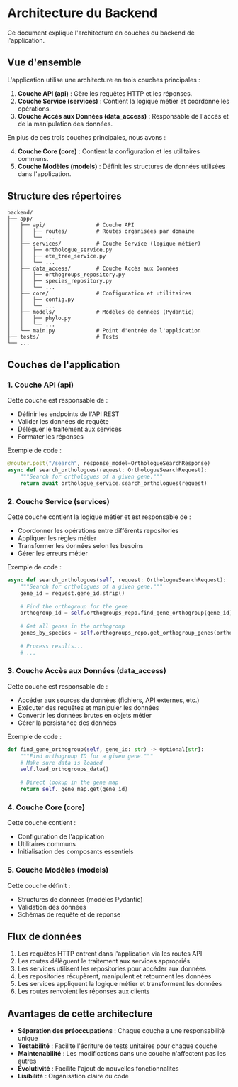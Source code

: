 # Architecture du Backend

Ce document explique l'architecture en couches du backend de l'application.

## Vue d'ensemble

L'application utilise une architecture en trois couches principales :

1. **Couche API (api)** : Gère les requêtes HTTP et les réponses.
2. **Couche Service (services)** : Contient la logique métier et coordonne les opérations.
3. **Couche Accès aux Données (data_access)** : Responsable de l'accès et de la manipulation des données.

En plus de ces trois couches principales, nous avons :

4. **Couche Core (core)** : Contient la configuration et les utilitaires communs.
5. **Couche Modèles (models)** : Définit les structures de données utilisées dans l'application.

## Structure des répertoires

```
backend/
├── app/
│   ├── api/                # Couche API
│   │   ├── routes/         # Routes organisées par domaine
│   │   └── ...
│   ├── services/           # Couche Service (logique métier)
│   │   ├── orthologue_service.py
│   │   ├── ete_tree_service.py
│   │   └── ...
│   ├── data_access/        # Couche Accès aux Données
│   │   ├── orthogroups_repository.py
│   │   ├── species_repository.py
│   │   └── ...
│   ├── core/               # Configuration et utilitaires
│   │   ├── config.py
│   │   └── ...
│   ├── models/             # Modèles de données (Pydantic)
│   │   ├── phylo.py
│   │   └── ...
│   └── main.py             # Point d'entrée de l'application
├── tests/                  # Tests
└── ...
```

## Couches de l'application

### 1. Couche API (api)

Cette couche est responsable de :
- Définir les endpoints de l'API REST
- Valider les données de requête
- Déléguer le traitement aux services
- Formater les réponses

Exemple de code :
```python
@router.post("/search", response_model=OrthologueSearchResponse)
async def search_orthologues(request: OrthologueSearchRequest):
    """Search for orthologues of a given gene."""
    return await orthologue_service.search_orthologues(request)
```

### 2. Couche Service (services)

Cette couche contient la logique métier et est responsable de :
- Coordonner les opérations entre différents repositories
- Appliquer les règles métier
- Transformer les données selon les besoins
- Gérer les erreurs métier

Exemple de code :
```python
async def search_orthologues(self, request: OrthologueSearchRequest):
    """Search for orthologues of a given gene."""
    gene_id = request.gene_id.strip()
    
    # Find the orthogroup for the gene
    orthogroup_id = self.orthogroups_repo.find_gene_orthogroup(gene_id)
    
    # Get all genes in the orthogroup
    genes_by_species = self.orthogroups_repo.get_orthogroup_genes(orthogroup_id)
    
    # Process results...
    # ...
```

### 3. Couche Accès aux Données (data_access)

Cette couche est responsable de :
- Accéder aux sources de données (fichiers, API externes, etc.)
- Exécuter des requêtes et manipuler les données
- Convertir les données brutes en objets métier
- Gérer la persistance des données

Exemple de code :
```python
def find_gene_orthogroup(self, gene_id: str) -> Optional[str]:
    """Find orthogroup ID for a given gene."""
    # Make sure data is loaded
    self.load_orthogroups_data()
    
    # Direct lookup in the gene map
    return self._gene_map.get(gene_id)
```

### 4. Couche Core (core)

Cette couche contient :
- Configuration de l'application
- Utilitaires communs
- Initialisation des composants essentiels

### 5. Couche Modèles (models)

Cette couche définit :
- Structures de données (modèles Pydantic)
- Validation des données
- Schémas de requête et de réponse

## Flux de données

1. Les requêtes HTTP entrent dans l'application via les routes API
2. Les routes délèguent le traitement aux services appropriés
3. Les services utilisent les repositories pour accéder aux données
4. Les repositories récupèrent, manipulent et retournent les données
5. Les services appliquent la logique métier et transforment les données
6. Les routes renvoient les réponses aux clients

## Avantages de cette architecture

- **Séparation des préoccupations** : Chaque couche a une responsabilité unique
- **Testabilité** : Facilite l'écriture de tests unitaires pour chaque couche
- **Maintenabilité** : Les modifications dans une couche n'affectent pas les autres
- **Évolutivité** : Facilite l'ajout de nouvelles fonctionnalités
- **Lisibilité** : Organisation claire du code